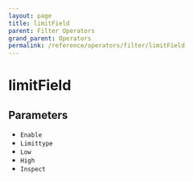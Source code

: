 ```yaml
---
layout: page
title: limitField
parent: Filter Operators
grand_parent: Operators
permalink: /reference/operators/filter/limitField
---
```


# limitField

## Parameters

* `Enable`
* `Limittype`
* `Low`
* `High`
* `Inspect`
